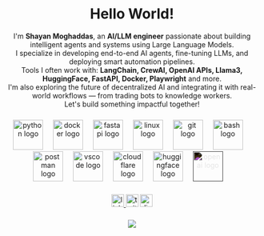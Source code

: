 <h1 align="center">Hello World!</h1>

<p align="center">
  I'm <b>Shayan Moghaddas</b>, an <b>AI/LLM engineer</b> passionate about building intelligent agents and systems using Large Language Models.<br>
  I specialize in developing end-to-end AI agents, fine-tuning LLMs, and deploying smart automation pipelines.<br>
  Tools I often work with: <b>LangChain, CrewAI, OpenAI APIs, Llama3, HuggingFace, FastAPI, Docker, Playwright</b> and more.<br>
  I'm also exploring the future of decentralized AI and integrating it with real-world workflows — from trading bots to knowledge workers.<br>
  Let's build something impactful together!
</p>

###

<div align="center">
  <img src="https://skillicons.dev/icons?i=py" height="60" alt="python logo" />
  <img width="12" />
  <img src="https://skillicons.dev/icons?i=docker" height="60" alt="docker logo" />
  <img width="12" />
  <img src="https://skillicons.dev/icons?i=fastapi" height="60" alt="fastapi logo" />
  <img width="12" />
  <img src="https://skillicons.dev/icons?i=linux" height="60" alt="linux logo" />
  <img width="12" />
  <img src="https://skillicons.dev/icons?i=git" height="60" alt="git logo" />
  <img width="12" />
  <img src="https://skillicons.dev/icons?i=bash" height="60" alt="bash logo" />
  <img width="12" />
  <img src="https://skillicons.dev/icons?i=postman" height="60" alt="postman logo" />
  <img width="12" />
  <img src="https://skillicons.dev/icons?i=vscode" height="60" alt="vscode logo" />
  <img width="12" />
  <img src="https://skillicons.dev/icons?i=cloudflare" height="60" alt="cloudflare logo" />
  <img width="12" />
  <img src="https://huggingface.co/front/assets/huggingface_logo-noborder.svg" height="60" alt="huggingface logo" />
  <img width="12" />
  <img src="https://cdn.jsdelivr.net/gh/simple-icons/simple-icons/icons/openai.svg" height="60" alt="openai logo" style="filter: invert(1);" />
  <img width="12" />
</div>

###

<div align="center">
  <a href="https://www.linkedin.com/in/shayan-moghaddas-079b5a334/" target="_blank">
    <img src="https://img.shields.io/static/v1?message=LinkedIn&logo=linkedin&label=&color=0077B5&logoColor=white&labelColor=&style=for-the-badge" height="25" alt="linkedin logo"  />
  </a>
  <img src="https://img.shields.io/static/v1?message=Twitter&logo=twitter&label=&color=1DA1F2&logoColor=white&labelColor=&style=for-the-badge" height="25" alt="twitter logo"  />
  <img src="https://img.shields.io/static/v1?message=Discord&logo=discord&label=&color=7289DA&logoColor=white&labelColor=&style=for-the-badge" height="25" alt="discord logo"  />
</div>

###

<div align="center">
  <img src="https://github-profile-summary-cards.vercel.app/api/cards/profile-details?username=ShayanMgh&theme=dracula" />
</div>
